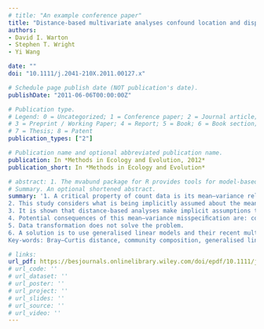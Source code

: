 ```yaml
---
# title: "An example conference paper"
title: "Distance-based multivariate analyses confound location and dispersion effects"
authors:
- David I. Warton
- Stephen T. Wright
- Yi Wang

date: ""
doi: "10.1111/j.2041-210X.2011.00127.x"

# Schedule page publish date (NOT publication's date).
publishDate: "2011-06-06T00:00:00Z"

# Publication type.
# Legend: 0 = Uncategorized; 1 = Conference paper; 2 = Journal article;
# 3 = Preprint / Working Paper; 4 = Report; 5 = Book; 6 = Book section;
# 7 = Thesis; 8 = Patent
publication_types: ["2"]

# Publication name and optional abbreviated publication name.
publication: In *Methods in Ecology and Evolution, 2012*
publication_short: In *Methods in Ecology and Evolution*

# abstract: 1. The mvabund package for R provides tools for model-based analysis of multivariate abundance data in ecology. 2. This includes methods for visualising data, fitting predictive models, checking model assumptions, as well as testing hypotheses about the community–environment association. 3. This paper briefly introduces the package and demonstrates its functionality by example.
# Summary. An optional shortened abstract.
summary: '1. A critical property of count data is its mean–variance relationship, yet this is rarely considered inmultivariate analysis in ecology. 
2. This study considers what is being implicitly assumed about the mean–variance relationship indistance-based analyses – multivariate analyses based on a matrix of pairwise distances – and whatthe eﬀect is of any misspeciﬁcation of the mean–variance relationship.
3. It is shown that distance-based analyses make implicit assumptions that are typically out-of-stepwith what is observed in real data, which has major consequences.
4. Potential consequences of this mean–variance misspeciﬁcation are: confounding location anddispersion eﬀects in ordinations; misleading results when trying to identify taxa in which an eﬀect isexpressed; failure to detect a multivariate eﬀect unless it is expressed in high-variance taxa.
5. Data transformation does not solve the problem.
6. A solution is to use generalised linear models and their recent multivariate generalisations, whichis shown here to have desirable properties.
Key-words: Bray–Curtis distance, community composition, generalised linear models,mean–variance relationship, multi-dimensi onal scaling, multivar iate analysis, PERMANOVA,SIMPER, species-by-site data'

# links: 
url_pdf: https://besjournals.onlinelibrary.wiley.com/doi/epdf/10.1111/j.2041-210X.2011.00127.x
# url_code: ''
# url_dataset: ''
# url_poster: ''
# url_project: ''
# url_slides: ''
# url_source: ''
# url_video: ''
---
```

